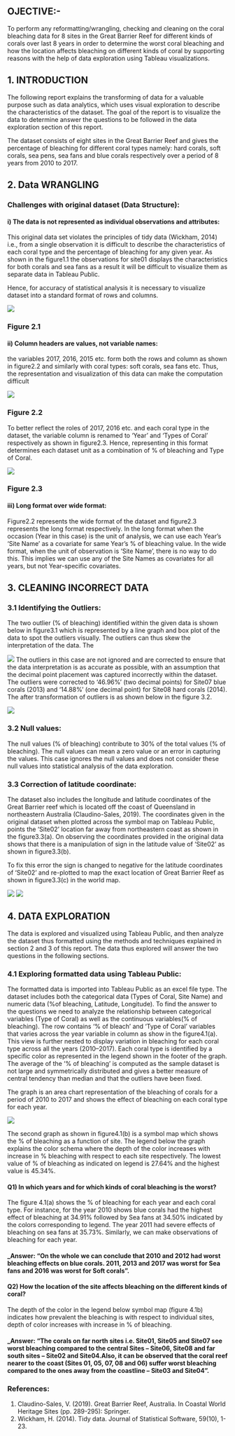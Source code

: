 

## OJECTIVE:-

To perform any reformatting/wrangling, checking and cleaning on the coral bleaching data for 8 sites in the Great Barrier Reef for different kinds of corals over last 8 years in order to determine the worst coral bleaching and how the location affects bleaching on different kinds of coral by supporting reasons with the help of data exploration using Tableau visualizations.  

## 1. INTRODUCTION

The following report explains the transforming of data for a valuable purpose such as data analytics, which uses visual exploration to describe the characteristics of the dataset. The goal of the report is to visualize the data to determine answer the questions to be followed in the data exploration section of this report. 

The dataset consists of eight sites in the Great Barrier Reef and gives the percentage of bleaching for different coral types namely: hard corals, soft corals, sea pens, sea fans and blue corals respectively over a period of 8 years from 2010 to 2017. 

## 2. Data WRANGLING

### Challenges with original dataset (Data Structure):

#### i) The data is not represented as individual observations and attributes:
This original data set violates the principles of tidy data (Wickham, 2014) i.e., from a single observation it is difficult to describe the characteristics of each coral type and the percentage of bleaching for any given year. As shown in the figure1.1 the observations for site01 displays the characteristics for both corals and sea fans as a result it will be difficult to visualize them as separate data in Tableau Public.

Hence, for accuracy of statistical analysis it is necessary to visualize dataset into a standard format of rows and columns.

![](Images/Raw%20Data1.png)
### Figure 2.1

#### ii)  Column headers are values, not variable names:
the variables 2017, 2016, 2015 etc. form both the rows and column as shown in figure2.2 and similarly with coral types: soft corals, sea fans etc. Thus, the representation and visualization of this data can make the computation difficult

![](Images/Raw%20Data2.png)
### Figure 2.2

To better reflect the roles of 2017, 2016 etc. and each coral type in the dataset, the variable column is renamed to ‘Year’ and ‘Types of Coral’ respectively as shown in figure2.3. Hence, representing in this format determines each dataset unit as a combination of % of bleaching and Type of Coral.

![](Images/Raw%20Data3.png)
### Figure 2.3

#### iii) Long format over wide format:
Figure2.2 represents the wide format of the dataset and figure2.3 represents the long format respectively. In the long format when the occasion (Year in this case) is the unit of analysis, we can use each Year’s ‘Site Name’ as a covariate for same Year’s % of bleaching value. In the wide format, when the unit of observation is ‘Site Name’, there is no way to do this. This implies we can use any of the Site Names as covariates for all years, but not Year-specific covariates.


## 3. CLEANING INCORRECT DATA

### 3.1 Identifying the Outliers:

The two outlier (% of bleaching) identified within the given data is shown below in figure3.1 which is represented by a line graph and box plot of the data to spot the outliers visually. The outliers can thus skew the interpretation of the data. The 

![](Images/Outliers.PNG)
The outliers in this case are not ignored and are corrected to ensure that the data interpretation is as accurate as possible, with an assumption that the decimal point placement was captured incorrectly within the dataset. The outliers were corrected to ‘46.96%’ (two decimal points) for Site07 blue corals (2013) and ‘14.88%’ (one decimal point) for Site08 hard corals (2014). The after transformation of outliers is as shown below in the figure 3.2. 

![](Images/Outliers1.PNG)

### 3.2 Null values:
The null values (% of bleaching) contribute to 30% of the total values (% of bleaching). The null values can mean a zero value or an error in capturing the values. This case ignores the null values and does not consider these null values into statistical analysis of the data exploration. 

### 3.3 Correction of latitude coordinate: 
The dataset also includes the longitude and latitude coordinates of the Great Barrier reef which is located off the coast of Queensland in northeastern Australia (Claudino-Sales, 2019). The coordinates given in the original dataset when plotted across the symbol map on Tableau Public, points the ‘Site02’ location far away from northeastern coast as shown in the figure3.3(a). On observing the coordinates provided in the original data shows that there is a manipulation of sign in the latitude value of ‘Site02’ as shown in figure3.3(b). 

To fix this error the sign is changed to negative for the latitude coordinates of ‘Site02’ and re-plotted to map the exact location of Great Barrier Reef as shown in figure3.3(c) in the world map. 

![](Images/Latitude%20Error.png)
![](Images/Latitude%20Corrected.png)

## 4. DATA EXPLORATION

The data is explored and visualized using Tableau Public, and then analyze the dataset thus formatted using the methods and techniques explained in section 2 and 3 of this report. The data thus explored will answer the two questions in the following sections. 

### 4.1 Exploring formatted data using Tableau Public:

The formatted data is imported into Tableau Public as an excel file type. The dataset includes both the categorical data (Types of Coral, Site Name) and numeric data (%of bleaching, Latitude, Longitude). To find the answer to the questions we need to analyze the relationship between categorical variables (Type of Coral) as well as the continuous variables(% of bleaching). The row contains ‘% of bleach’ and ‘Type of Coral’ variables that varies across the year variable in column as show in the figure4.1(a). This view is further nested to display variation in bleaching for each coral type across all the years (2010–2017). Each coral type is identified by a specific color as represented in the legend shown in the footer of the graph. The average of the ‘% of bleaching’ is computed as the sample dataset is not large and symmetrically distributed and gives a better measure of central tendency than median and that the outliers have been fixed.

The graph is an area chart representation of the bleaching of corals for a period of 2010 to 2017 and shows the effect of bleaching on each coral type for each year. 

![](Images/Analysis%20Tableau.png)

The second graph as shown in figure4.1(b) is a symbol map which shows the % of bleaching as a function of site. The legend below the graph explains the color schema where the depth of the color increases with increase in % bleaching with respect to each site respectively. The lowest value of % of bleaching as indicated on legend is 27.64% and the highest value is 45.34%.

#### Q1) In which years and for which kinds of coral bleaching is the worst?

The figure 4.1(a) shows the % of bleaching for each year and each coral type. For instance, for the year 2010 shows blue corals had the highest effect of bleaching at 34.91% followed by Sea fans at 34.50% indicated by the colors corresponding to legend. The year 2011 had severe effects of bleaching on sea fans at 35.73%. Similarly, we can make observations of bleaching for each year. 

#### _Answer: “On the whole we can conclude that 2010 and 2012 had worst bleaching effects on blue corals. 2011, 2013 and 2017 was worst for Sea fans and 2016 was worst for Soft corals”.

#### Q2) How the location of the site affects bleaching on the different kinds of coral?

The depth of the color in the legend below symbol map (figure 4.1b) indicates how prevalent the bleaching is with respect to individual sites, depth of color increases with increase in % of bleaching. 

#### _Answer: “The corals on far north sites i.e. Site01, Site05 and Site07 see worst bleaching compared to the central Sites – Site06, Site08 and far south sites – Site02 and Site04.Also, it can be observed that the coral reef nearer to the coast (Sites 01, 05, 07, 08 and 06) suffer worst bleaching compared to the ones away from the coastline – Site03 and Site04”. 

### References: 

1.	Claudino-Sales, V. (2019). Great Barrier Reef, Australia. In Coastal World Heritage Sites (pp. 289-295): Springer.
1. 	Wickham, H. (2014). Tidy data. Journal of Statistical Software, 59(10), 1-23. 













